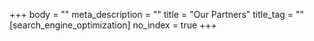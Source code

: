 +++
body = ""
meta_description = ""
title = "Our Partners"
title_tag = ""
[search_engine_optimization]
no_index = true
+++
